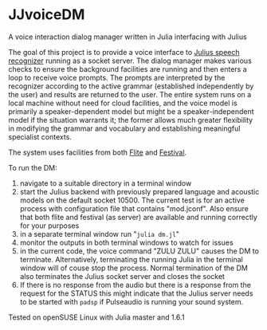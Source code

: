 # JJvoiceDM
A voice interaction dialog manager written in Julia interfacing with Julius

The goal of this project is to provide a voice interface to [Julius speech recognizer](https://github.com/julius-speech/julius) running as a socket server. The dialog manager makes various checks to ensure the background facilities are running and then enters a loop to receive voice prompts. The prompts are interpreted by the recognizer according to the active grammar (established independently by the user) and results are returned to the user. The entire system runs on a local machine without need for cloud facilities, and the voice model is primarily a speaker-dependent model but might be a speaker-independent model if the situation warrants it; the former allows much greater flexibility in modifying the grammar and vocabulary and establishing meaningful specialist contexts.

The system uses facilities from both [Flite](https://github.com/festvox/flite) and [Festival](https://github.com/festvox/festival).

To run the DM:
  1. navigate to a suitable directory in a terminal window
  2. start the Julius backend with previously prepared language and acoustic models on the default socket 10500. The current test is for an active process with configuration file that contains "mod.jconf". Also ensure that both flite and festival (as server) are available and running correctly for your purposes
  3. in a separate terminal window run "`julia dm.jl`"
  4. monitor the outputs in both terminal windows to watch for issues
  5. in the current code, the voice command "ZULU ZULU" causes the DM to terminate. Alternatively, terminating the running Julia in the terminal window will of couse stop the process. Normal termination of the DM also terminates the Julius socket server and closes the socket
  6. If there is no response from the audio but there is a response from the request for the STATUS this might indicate that the Julius server needs to be started with `padsp` if Pulseaudio is running your sound system.

Tested on openSUSE Linux with Julia master and 1.6.1
